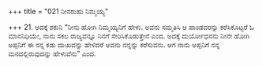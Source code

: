 +++
title = "021 ನೀನರುಹು ನಿಮ್ಮಯ್ಯ"

+++
21. ಅದಕ್ಕೆ ಶಕುನಿ “ನೀನು ಹೋಗಿ ನಿಮ್ಮಯ್ಯನಿಗೆ ಹೇಳು. ಅವನು ಸಮ್ಮತಿಸಿ ಆ ಪಾಂಡವರನ್ನು ಕರೆಸಿಕೊಟ್ಟರೆ ಓ ಮಾನನಿಧಿಯೇ, ನಾನು ಸಕಲ ರಾಜ್ಯವನ್ನೂ ನಿನಗೆ ಸೇರಿಸಿಕೊಡುತ್ತೇನೆ ಎಂದ. ಅದಕ್ಕೆ ದುರ್ಯೋಧನನು   ನೀನೇ ಹೋಗಿ ಅಪ್ಪನಿಗೆ ಈ ನನ್ನ ಕಡು ದುಃಖವನ್ನು ಹೇಳಿದರೆ ಅವನು ನನ್ನನ್ನು ಕರೆಸುವನು. ಆಗ ನಾನು ಅಪ್ಪನಿಗೆ ನನ್ನ ಮನದಲ್ಲಿರುವುದನ್ನು ಹೇಳುವೆನು” ಎಂದ.